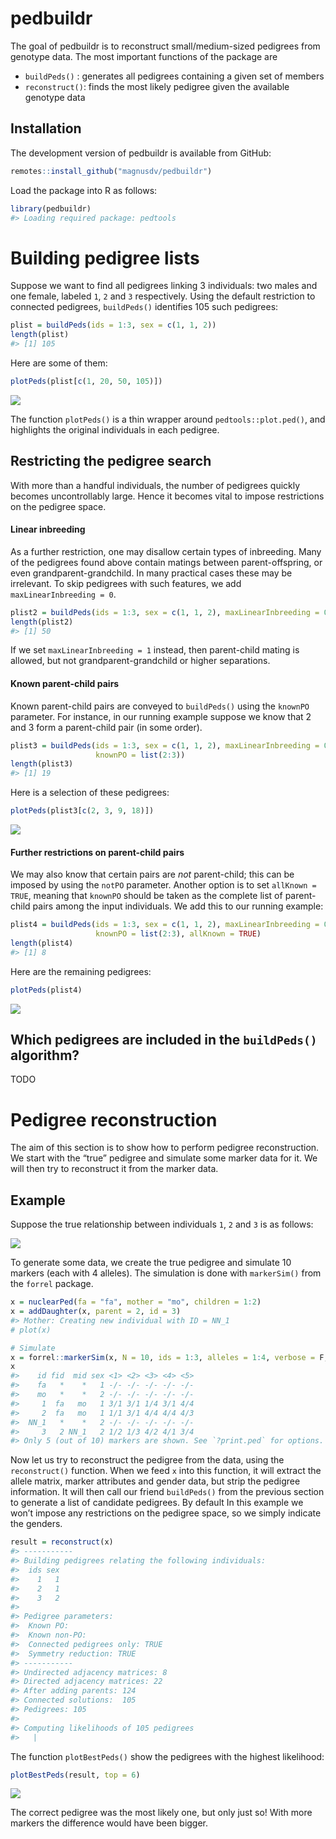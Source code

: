 
<!-- README.md is generated from README.Rmd. Please edit that file -->

# pedbuildr

The goal of pedbuildr is to reconstruct small/medium-sized pedigrees
from genotype data. The most important functions of the package are

  - `buildPeds()` : generates all pedigrees containing a given set of
    members
  - `reconstruct()`: finds the most likely pedigree given the available
    genotype data

## Installation

The development version of pedbuildr is available from GitHub:

``` r
remotes::install_github("magnusdv/pedbuildr")
```

Load the package into R as follows:

``` r
library(pedbuildr)
#> Loading required package: pedtools
```

# Building pedigree lists

Suppose we want to find all pedigrees linking 3 individuals: two males
and one female, labeled `1`, `2` and `3` respectively. Using the default
restriction to connected pedigrees, `buildPeds()` identifies 105 such
pedigrees:

``` r
plist = buildPeds(ids = 1:3, sex = c(1, 1, 2))
length(plist)
#> [1] 105
```

Here are some of them:

``` r
plotPeds(plist[c(1, 20, 50, 105)])
```

<img src="man/figures/README-unnamed-chunk-3-1.png" style="display: block; margin: auto;" />

The function `plotPeds()` is a thin wrapper around
`pedtools::plot.ped()`, and highlights the original individuals in each
pedigree.

## Restricting the pedigree search

With more than a handful individuals, the number of pedigrees quickly
becomes uncontrollably large. Hence it becomes vital to impose
restrictions on the pedigree space.

#### Linear inbreeding

As a further restriction, one may disallow certain types of inbreeding.
Many of the pedigrees found above contain matings between
parent-offspring, or even grandparent-grandchild. In many practical
cases these may be irrelevant. To skip pedigrees with such features, we
add `maxLinearInbreeding = 0`.

``` r
plist2 = buildPeds(ids = 1:3, sex = c(1, 1, 2), maxLinearInbreeding = 0)
length(plist2)
#> [1] 50
```

If we set `maxLinearInbreeding = 1` instead, then parent-child mating is
allowed, but not grandparent-grandchild or higher separations.

#### Known parent-child pairs

Known parent-child pairs are conveyed to `buildPeds()` using the
`knownPO` parameter. For instance, in our running example suppose we
know that 2 and 3 form a parent-child pair (in some order).

``` r
plist3 = buildPeds(ids = 1:3, sex = c(1, 1, 2), maxLinearInbreeding = 0, 
                   knownPO = list(2:3))
length(plist3)
#> [1] 19
```

Here is a selection of these pedigrees:

``` r
plotPeds(plist3[c(2, 3, 9, 18)])
```

<img src="man/figures/README-unnamed-chunk-6-1.png" style="display: block; margin: auto;" />

#### Further restrictions on parent-child pairs

We may also know that certain pairs are *not* parent-child; this can be
imposed by using the `notPO` parameter. Another option is to set
`allKnown = TRUE`, meaning that `knownPO` should be taken as the
complete list of parent-child pairs among the input individuals. We add
this to our running example:

``` r
plist4 = buildPeds(ids = 1:3, sex = c(1, 1, 2), maxLinearInbreeding = 0, 
                   knownPO = list(2:3), allKnown = TRUE)
length(plist4)
#> [1] 8
```

Here are the remaining pedigrees:

``` r
plotPeds(plist4)
```

<img src="man/figures/README-unnamed-chunk-8-1.png" style="display: block; margin: auto;" />

## Which pedigrees are included in the `buildPeds()` algorithm?

TODO

# Pedigree reconstruction

The aim of this section is to show how to perform pedigree
reconstruction. We start with the “true” pedigree and simulate some
marker data for it. We will then try to reconstruct it from the marker
data.

## Example

Suppose the true relationship between individuals `1`, `2` and `3` is as
follows:

<img src="man/figures/README-unnamed-chunk-9-1.png" style="display: block; margin: auto;" />

To generate some data, we create the true pedigree and simulate 10
markers (each with 4 alleles). The simulation is done with `markerSim()`
from the `forrel` package.

``` r
x = nuclearPed(fa = "fa", mother = "mo", children = 1:2)
x = addDaughter(x, parent = 2, id = 3)
#> Mother: Creating new individual with ID = NN_1
# plot(x)

# Simulate
x = forrel::markerSim(x, N = 10, ids = 1:3, alleles = 1:4, verbose = F, seed = 123)
x
#>    id fid  mid sex <1> <2> <3> <4> <5>
#>    fa   *    *   1 -/- -/- -/- -/- -/-
#>    mo   *    *   2 -/- -/- -/- -/- -/-
#>     1  fa   mo   1 3/1 3/1 1/4 3/1 4/4
#>     2  fa   mo   1 1/1 3/1 4/4 4/4 4/3
#>  NN_1   *    *   2 -/- -/- -/- -/- -/-
#>     3   2 NN_1   2 1/2 1/3 4/2 4/1 3/4
#> Only 5 (out of 10) markers are shown. See `?print.ped` for options.
```

Now let us try to reconstruct the pedigree from the data, using the
`reconstruct()` function. When we feed `x` into this function, it will
extract the allele matrix, marker attributes and gender data, but strip
the pedigree information. It will then call our friend `buildPeds()`
from the previous section to generate a list of candidate pedigrees. By
default In this example we won’t impose any restrictions on the pedigree
space, so we simply indicate the genders.

``` r
result = reconstruct(x)
#> -----------
#> Building pedigrees relating the following individuals:
#>  ids sex
#>    1   1
#>    2   1
#>    3   2
#> 
#> Pedigree parameters:
#>  Known PO:  
#>  Known non-PO:  
#>  Connected pedigrees only: TRUE 
#>  Symmetry reduction: TRUE 
#> -----------
#> Undirected adjacency matrices: 8 
#> Directed adjacency matrices: 22 
#> After adding parents: 124 
#> Connected solutions:  105 
#> Pedigrees: 105 
#> 
#> Computing likelihoods of 105 pedigrees
#>   |                                                                              |                                                                      |   0%  |                                                                              |=                                                                     |   1%  |                                                                              |=                                                                     |   2%  |                                                                              |==                                                                    |   3%  |                                                                              |===                                                                   |   4%  |                                                                              |===                                                                   |   5%  |                                                                              |====                                                                  |   6%  |                                                                              |=====                                                                 |   7%  |                                                                              |=====                                                                 |   8%  |                                                                              |======                                                                |   9%  |                                                                              |=======                                                               |  10%  |                                                                              |========                                                              |  11%  |                                                                              |=========                                                             |  12%  |                                                                              |=========                                                             |  13%  |                                                                              |==========                                                            |  14%  |                                                                              |===========                                                           |  15%  |                                                                              |===========                                                           |  16%  |                                                                              |============                                                          |  17%  |                                                                              |=============                                                         |  18%  |                                                                              |=============                                                         |  19%  |                                                                              |==============                                                        |  20%  |                                                                              |===============                                                       |  21%  |                                                                              |===============                                                       |  22%  |                                                                              |================                                                      |  23%  |                                                                              |=================                                                     |  24%  |                                                                              |=================                                                     |  25%  |                                                                              |==================                                                    |  26%  |                                                                              |===================                                                   |  27%  |                                                                              |===================                                                   |  28%  |                                                                              |====================                                                  |  29%  |                                                                              |=====================                                                 |  30%  |                                                                              |======================                                                |  31%  |                                                                              |=======================                                               |  32%  |                                                                              |=======================                                               |  33%  |                                                                              |========================                                              |  34%  |                                                                              |=========================                                             |  35%  |                                                                              |=========================                                             |  36%  |                                                                              |==========================                                            |  37%  |                                                                              |===========================                                           |  38%  |                                                                              |===========================                                           |  39%  |                                                                              |============================                                          |  40%  |                                                                              |=============================                                         |  41%  |                                                                              |=============================                                         |  42%  |                                                                              |==============================                                        |  43%  |                                                                              |===============================                                       |  44%  |                                                                              |===============================                                       |  45%  |                                                                              |================================                                      |  46%  |                                                                              |=================================                                     |  47%  |                                                                              |=================================                                     |  48%  |                                                                              |==================================                                    |  49%  |                                                                              |===================================                                   |  50%  |                                                                              |====================================                                  |  51%  |                                                                              |=====================================                                 |  52%  |                                                                              |=====================================                                 |  53%  |                                                                              |======================================                                |  54%  |                                                                              |=======================================                               |  55%  |                                                                              |=======================================                               |  56%  |                                                                              |========================================                              |  57%  |                                                                              |=========================================                             |  58%  |                                                                              |=========================================                             |  59%  |                                                                              |==========================================                            |  60%  |                                                                              |===========================================                           |  61%  |                                                                              |===========================================                           |  62%  |                                                                              |============================================                          |  63%  |                                                                              |=============================================                         |  64%  |                                                                              |=============================================                         |  65%  |                                                                              |==============================================                        |  66%  |                                                                              |===============================================                       |  67%  |                                                                              |===============================================                       |  68%  |                                                                              |================================================                      |  69%  |                                                                              |=================================================                     |  70%  |                                                                              |==================================================                    |  71%  |                                                                              |===================================================                   |  72%  |                                                                              |===================================================                   |  73%  |                                                                              |====================================================                  |  74%  |                                                                              |=====================================================                 |  75%  |                                                                              |=====================================================                 |  76%  |                                                                              |======================================================                |  77%  |                                                                              |=======================================================               |  78%  |                                                                              |=======================================================               |  79%  |                                                                              |========================================================              |  80%  |                                                                              |=========================================================             |  81%  |                                                                              |=========================================================             |  82%  |                                                                              |==========================================================            |  83%  |                                                                              |===========================================================           |  84%  |                                                                              |===========================================================           |  85%  |                                                                              |============================================================          |  86%  |                                                                              |=============================================================         |  87%  |                                                                              |=============================================================         |  88%  |                                                                              |==============================================================        |  89%  |                                                                              |===============================================================       |  90%  |                                                                              |================================================================      |  91%  |                                                                              |=================================================================     |  92%  |                                                                              |=================================================================     |  93%  |                                                                              |==================================================================    |  94%  |                                                                              |===================================================================   |  95%  |                                                                              |===================================================================   |  96%  |                                                                              |====================================================================  |  97%  |                                                                              |===================================================================== |  98%  |                                                                              |===================================================================== |  99%  |                                                                              |======================================================================| 100%
```

The function `plotBestPeds()` show the pedigrees with the highest
likelihood:

``` r
plotBestPeds(result, top = 6)
```

<img src="man/figures/README-unnamed-chunk-12-1.png" style="display: block; margin: auto;" />

The correct pedigree was the most likely one, but only just so\! With
more markers the difference would have been bigger.
